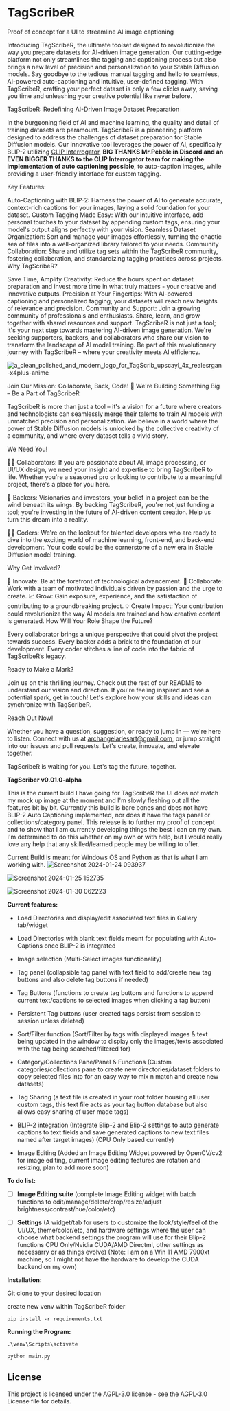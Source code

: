 # TagScribeR
Proof of concept for a UI to streamline AI image captioning

Introducing TagScribeR, the ultimate toolset designed to revolutionize the way you prepare datasets for AI-driven image generation. Our cutting-edge platform not only streamlines the tagging and captioning process but also brings a new level of precision and personalization to your Stable Diffusion models. Say goodbye to the tedious manual tagging and hello to seamless, AI-powered auto-captioning and intuitive, user-defined tagging. With TagScribeR, crafting your perfect dataset is only a few clicks away, saving you time and unleashing your creative potential like never before.

TagScribeR: Redefining AI-Driven Image Dataset Preparation

In the burgeoning field of AI and machine learning, the quality and detail of training datasets are paramount. TagScribeR is a pioneering platform designed to address the challenges of dataset preparation for Stable Diffusion models. Our innovative tool leverages the power of AI, specifically BLIP-2 utilizing [CLIP Interrogator](https://github.com/pharmapsychotic/clip-interrogator), **BIG THANKS Mr.Pebble in Discord and an EVEN BIGGER THANKS to the CLIP Interrogator team for making the implementation of auto captioning possible**, to auto-caption images, while providing a user-friendly interface for custom tagging.

Key Features:

Auto-Captioning with BLIP-2: Harness the power of AI to generate accurate, context-rich captions for your images, laying a solid foundation for your dataset.
Custom Tagging Made Easy: With our intuitive interface, add personal touches to your dataset by appending custom tags, ensuring your model's output aligns perfectly with your vision.
Seamless Dataset Organization: Sort and manage your images effortlessly, turning the chaotic sea of files into a well-organized library tailored to your needs.
Community Collaboration: Share and utilize tag sets within the TagScribeR community, fostering collaboration, and standardizing tagging practices across projects.
Why TagScribeR?

Save Time, Amplify Creativity: Reduce the hours spent on dataset preparation and invest more time in what truly matters - your creative and innovative outputs.
Precision at Your Fingertips: With AI-powered captioning and personalized tagging, your datasets will reach new heights of relevance and precision.
Community and Support: Join a growing community of professionals and enthusiasts. Share, learn, and grow together with shared resources and support.
TagScribeR is not just a tool; it's your next step towards mastering AI-driven image generation. We're seeking supporters, backers, and collaborators who share our vision to transform the landscape of AI model training. Be part of this revolutionary journey with TagScribeR – where your creativity meets AI efficiency.

![a_clean_polished_and_modern_logo_for_TagScrib_upscayl_4x_realesrgan-x4plus-anime](https://github.com/ArchAngelAries/TagScribeR/assets/64102013/52c6f8a5-34b8-4b4b-bcd5-99515dbcfe17)


Join Our Mission: Collaborate, Back, Code!
🚀 We're Building Something Big – Be a Part of TagScribeR

TagScribeR is more than just a tool – it's a vision for a future where creators and technologists can seamlessly merge their talents to train AI models with unmatched precision and personalization. We believe in a world where the power of Stable Diffusion models is unlocked by the collective creativity of a community, and where every dataset tells a vivid story.

We Need You!

👨‍💻 Collaborators: If you are passionate about AI, image processing, or UI/UX design, we need your insight and expertise to bring TagScribeR to life. Whether you're a seasoned pro or looking to contribute to a meaningful project, there's a place for you here.

💼 Backers: Visionaries and investors, your belief in a project can be the wind beneath its wings. By backing TagScribeR, you're not just funding a tool; you're investing in the future of AI-driven content creation. Help us turn this dream into a reality.

🧑‍💻 Coders: We're on the lookout for talented developers who are ready to dive into the exciting world of machine learning, front-end, and back-end development. Your code could be the cornerstone of a new era in Stable Diffusion model training.

Why Get Involved?

🌟 Innovate: Be at the forefront of technological advancement.
🤝 Collaborate: Work with a team of motivated individuals driven by passion and the urge to create.
📈 Grow: Gain exposure, experience, and the satisfaction of contributing to a groundbreaking project.
💡 Create Impact: Your contribution could revolutionize the way AI models are trained and how creative content is generated.
How Will Your Role Shape the Future?

Every collaborator brings a unique perspective that could pivot the project towards success. Every backer adds a brick to the foundation of our development. Every coder stitches a line of code into the fabric of TagScribeR’s legacy.

Ready to Make a Mark?

Join us on this thrilling journey. Check out the rest of our README to understand our vision and direction. If you're feeling inspired and see a potential spark, get in touch! Let's explore how your skills and ideas can synchronize with TagScribeR.

Reach Out Now!

Whether you have a question, suggestion, or ready to jump in — we're here to listen. Connect with us at archangelariesart@gmail.com, or jump straight into our issues and pull requests. Let's create, innovate, and elevate together.

TagScribeR is waiting for you. Let's tag the future, together.



**TagScriber v0.01.0-alpha**

This is the current build I have going for TagScribeR the UI does not match my mock up image at the moment and I'm slowly fleshing out all the features bit by bit. Currently this build is bare bones and does not have BLIP-2 Auto Captioning implemented, nor does it have the tags panel or collections/category panel. This release is to further my proof of concept and to show that I am currently developing things the best I can on my own. I'm determined to do this whether on my own or with help, but I would really love any help that any skilled/learned people may be willing to offer.

Current Build is meant for Windows OS and Python as that is what I am working with.
![Screenshot 2024-01-24 093937](https://github.com/ArchAngelAries/TagScribeR/assets/64102013/77de9a06-90a2-4e18-a4cf-1c3cf0460e77)

![Screenshot 2024-01-25 152735](https://github.com/ArchAngelAries/TagScribeR/assets/64102013/775e4bda-fb43-4e1a-a09d-616b554f132f)

![Screenshot 2024-01-30 062223](https://github.com/ArchAngelAries/TagScribeR/assets/64102013/621caa16-2cb6-4f1b-aa12-f0315ef495aa)

**Current features:**

- Load Directories and display/edit associated text files in Gallery tab/widget

- Load Directories with blank text fields meant for populating with Auto-Captions once BLIP-2 is integrated

- Image selection (Multi-Select images functionality)

- Tag panel (collapsible tag panel with text field to add/create new tag buttons and also delete tag buttons if needed)

- Tag Buttons (functions to create tag buttons and functions to append current text/captions to selected images when clicking a tag button)

- Persistent Tag buttons (user created tags persist from session to session unless deleted)

- Sort/Filter function (Sort/Filter by tags with displayed images & text being updated in the window to display only the images/texts associated with the tag being searched/filtered for)

- Category/Collections Pane/Panel & Functions (Custom categories/collections pane to create new directories/dataset folders to copy selected files into for an easy way to mix n match and create new datasets)

- Tag Sharing (a text file is created in your root folder housing all user custom tags, this text file acts as your tag button database but also allows easy sharing of user made tags)

- BLIP-2 integration (Integrate Blip-2 and Blip-2 settings to auto generate captions to text fields and save generated captions to new text files named after target images) (CPU Only based currently)

- Image Editing (Added an Image Editing Widget powered by OpenCV/cv2 for image editing, current image editing features are rotation and resizing, plan to add more soon)


**To do list:**

- [ ] **Image Editing suite** (complete Image Editing widget with batch functions to edit/manage/delete/crop/resize/adjust brightness/contrast/hue/color/etc)

- [ ] **Settings** (A widget/tab for users to customize the look/style/feel of the UI/UX, theme/color/etc, and hardware settings where the user can choose what backend settings the program will use for their Blip-2 functions CPU Only/Nvidia CUDA/AMD Directml, other settings as necessarry or as things evolve) (Note: I am on a Win 11 AMD 7900xt machine, so I might not have the hardware to develop the CUDA backend on my own)

**Installation:**

Git clone to your desired location

create new venv within TagScribeR folder

`pip install -r requirements.txt`

**Running the Program:**

`.\venv\Scripts\activate`

`python main.py`




## License
This project is licensed under the AGPL-3.0 license - see the AGPL-3.0 License file for details.

